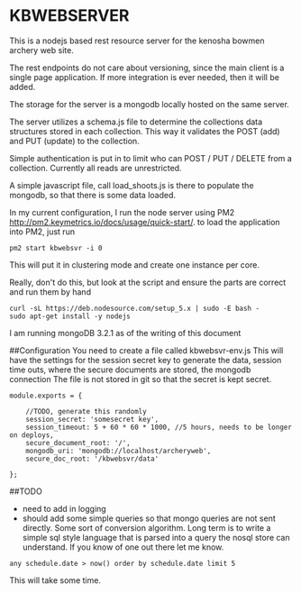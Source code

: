 # KBWEBSERVER
This is a nodejs based rest resource server for the kenosha bowmen archery web site.

The rest endpoints do not care about versioning, since the main client is a single page application.
If more integration is ever needed, then it will be added.

The storage for the server is a mongodb locally hosted on the same server.

The server utilizes a schema.js file to determine the collections data structures stored in each collection.
This way it validates the POST (add) and PUT (update) to the collection.

Simple authentication is put in to limit who can POST / PUT / DELETE from a collection.
Currently all reads are unrestricted.

A simple javascript file, call load_shoots.js is there to populate the mongodb, so that there is some data loaded.

In my current configuration, I run the node server using PM2 http://pm2.keymetrics.io/docs/usage/quick-start/.
to load the application into PM2, just run
```
pm2 start kbwebsvr -i 0
```

This will put it in clustering mode and create one instance per core.


Really, don't do this, but look at the script and ensure the parts are correct and run them by hand
```
curl -sL https://deb.nodesource.com/setup_5.x | sudo -E bash -
sudo apt-get install -y nodejs
```

I am running mongoDB 3.2.1 as of the writing of this document

##Configuration
You need to create a file called kbwebsvr-env.js
This will have the settings for the session secret key to generate the data, session time outs, where the secure
documents are stored, the mongodb connection
The file is not stored in git so that the secret is kept secret.

```
module.exports = {

    //TODO, generate this randomly
    session_secret: 'somesecret key',
    session_timeout: 5 + 60 * 60 * 1000, //5 hours, needs to be longer on deploys,
    secure_document_root: '/',
    mongodb_uri: 'mongodb://localhost/archeryweb',
    secure_doc_root: '/kbwebsvr/data'

};
```

##TODO
- need to add in logging
- should add some simple queries so that mongo queries are not sent directly.  Some sort of conversion algorithm.  Long term is to write a simple sql style language that is parsed into a query the nosql store can understand.  If you know of one out there let me know.
```
any schedule.date > now() order by schedule.date limit 5
```

This will take some time.

